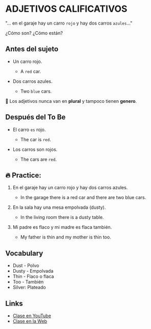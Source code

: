 # ADJETIVOS CALIFICATIVOS

"... en el garaje hay un carro `rojo` y hay dos carros `azules`..."

¿Cómo son? ¿Cómo están?  

## Antes del sujeto

- Un carro rojo.
	- A `red` car.

- Dos carros azules.
	- Two `blue` cars.

📌 Los adjetivos nunca van en **plural** y tampoco tienen **genero**. 

## Después del To Be

- El carro `es` rojo.
	- The car is `red`.

- Los carros son rojos.
	- The cars are `red`.

## 🔥 Practice:

1. En el garaje hay un carro rojo y hay dos carros azules.
	- In the garage there is a red car and there are two blue cars.

2. En la sala hay una mesa empolvada (dusty).
	- In the living room there is a dusty table.

3. Mi padre es flaco y mi madre es flaca también.
	- My father is thin and my mother is thin too.

## Vocabulary

- Dust - Polvo   
- Dusty - Empolvada   
- Thin - Flaco o flaca   
- Too - También  
- Silver: Plateado   

## Links

- [Clase en YouTube](https://www.youtube.com/watch?v=tFCHKUCiYm8&list=PLgrNDDl9MxYmUmf19zPiljdg8FKIRmP78&index=9)    
- [Clase en la Web](https://www.pacho8a.com/ingl%C3%A9s/curso-ingl%C3%A9s-desde-cero/lecci%C3%B3n-9/)